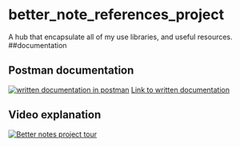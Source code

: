# better_note_references_project
A hub that encapsulate all of my use libraries, and useful resources.
##documentation

## Postman documentation 

[![written documentation in postman](https://res.cloudinary.com/postman/image/upload/t_team_logo_pubdoc/v1/team/768118b36f06c94b0306958b980558e6915839447e859fe16906e29d683976f0)](https://documenter.getpostman.com/view/11996006/TVmS6uJx#37bf9bf9-02ad-4fe3-82a0-e5c86e3ff8b1)
[Link to written documentation](https://documenter.getpostman.com/view/11996006/TVmS6uJx#37bf9bf9-02ad-4fe3-82a0-e5c86e3ff8b1m)

## Video explanation

[![Better notes project tour](https://i.ytimg.com/vi/4QOYBY71pTU/hqdefault.jpg?sqp=-oaymwEcCNACELwBSFXyq4qpAw4IARUAAIhCGAFwAcABBg==&rs=AOn4CLDQfWP5pB7q6hxXenonpkWhy73YsQ)](https://www.youtube.com/watch?v=4QOYBY71pTU)